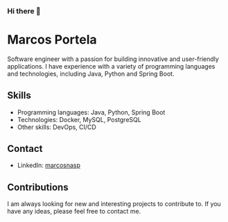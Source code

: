 ### Hi there 👋

# Marcos Portela

Software engineer with a passion for building innovative and user-friendly applications. I have experience with a variety of programming languages and technologies, including Java, Python and Spring Boot.

## Skills

* Programming languages: Java, Python, Spring Boot
* Technologies: Docker, MySQL, PostgreSQL
* Other skills: DevOps, CI/CD

## Contact

* LinkedIn: [marcosnasp](https://www.linkedin.com/in/marcos-portela-854a5879)

## Contributions

I am always looking for new and interesting projects to contribute to. If you have any ideas, please feel free to contact me.
